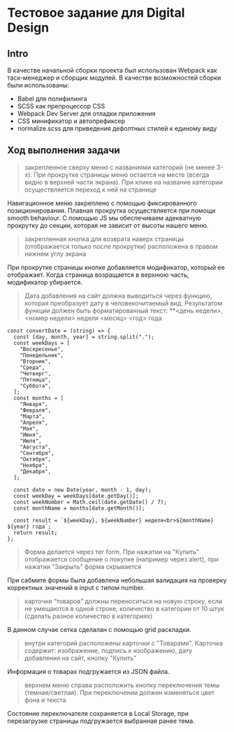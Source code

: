 # Тестовое задание для Digital Design

## Intro

В качестве начальной сборки проекта был использован Webpack как таск-менеджер и сборщик модулей. В качестве возможностей сборки были использованы:

- Babel для полифилинга
- SCSS как препроцессор CSS
- Webpack Dev Server для отладки приложения
- CSS минификатор и автопрефиксер
- normalize.scss для приведения дефолтных стилей к единому виду

## Ход выполнения задачи

> закрепленное сверху меню с названиями категорий (не менее 3-х). При прокрутке страницы меню остается на месте (всегда видно в верхней части экрана). При клике на название категории осуществляется переход к ней на странице

Навигационное меню закреплено с помощью фиксированного позиционирования. Плавная прокрутка осуществляется при помощи smooth behaviour. С помощью JS мы обеспечиваем адекватную прокрутку до секции, которая не зависит от высоты нашего меню.

> закрепленная кнопка для возврата наверх страницы (отображается только после прокрутки) расположена в правом нижнем углу экрана

При прокрутке страницы кнопке добавляется модификатор, который ее отображает. Когда страница возращается в верхнюю часть, модификатор убирается.

> Дата добавления на сайт должна выводиться через функцию, которая преобразует дату в человекочитаемый вид. Результатом функции должен быть форматированный текст: \*\*<день недели>, <номер недели> неделя <месяц> <год> года

```
const convertDate = (string) => {
  const [day, month, year] = string.split(".");
  const weekDays = [
    "Воскресенье",
    "Понедельник",
    "Вторник",
    "Среда",
    "Четверг",
    "Пятница",
    "Суббота",
  ];
  const months = [
    "Января",
    "Февраля",
    "Марта",
    "Апреля",
    "Мая",
    "Июня",
    "Июля",
    "Августа",
    "Сентября",
    "Октября",
    "Ноября",
    "Декабря",
  ];

  const date = new Date(year, month - 1, day);
  const weekDay = weekDays[date.getDay()];
  const weekNumber = Math.ceil(date.getDate() / 7);
  const monthName = months[date.getMonth()];

  const result = `${weekDay}, ${weekNumber} неделя<br>${monthName} ${year} года`;
  return result;
};
```

> Форма делается через тег form. При нажатии на "Купить" отображается сообщение о покупке (например через alert), при нажатии "Закрыть" форма скрывается

При сабмите формы была добавлена небольшая валидация на проверку корректных значений в input с типом number.

> карточки “товаров” должны переноситься на новую строку, если не умещаются в одной строке, количество в категории от 10 штук (сделать разное количество в категориях)

В данном случае сетка сделалан с помощью grid раскладки.

> внутри категорий расположены карточки с "Товарами". Карточка содержит:
> изображение,
> подпись к изображению,
> дату добавления на сайт,
> кнопку "Купить"

Информация о товарах подгружается из JSON файла.

> верхнем меню справа расположить кнопку переключения темы (темная/светлая). При переключении должен изменяться цвет фона и текста

Состояние переключателя сохраняется в Local Storage, при перезагрузке страницы подгружается выбранная ранее тема.
